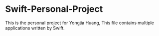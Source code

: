 # Swift-Personal-Project
This is the personal project for Yongjia Huang, This file contains multiple applications written by Swift.
